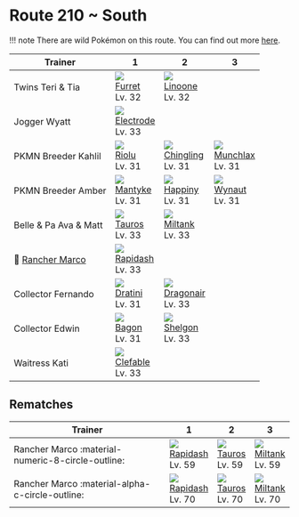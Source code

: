 # Route 210 ~ South

!!! note
    There are wild Pokémon on this route. You can find out more [here](../../wild_pokemon/route_210__south/).


Trainer                              | 1                                 | 2                                 | 3
---                                  | ---                               | ---                               | ---
Twins Teri & Tia                     | ![][162]<br>[Furret]<br>Lv. 32    | ![][264]<br>[Linoone]<br>Lv. 32   | &nbsp;
Jogger Wyatt                         | ![][101]<br>[Electrode]<br>Lv. 33 | &nbsp;                            | &nbsp;
PKMN Breeder Kahlil                  | ![][447]<br>[Riolu]<br>Lv. 31     | ![][433]<br>[Chingling]<br>Lv. 31 | ![][446]<br>[Munchlax]<br>Lv. 31
PKMN Breeder Amber                   | ![][458]<br>[Mantyke]<br>Lv. 31   | ![][440]<br>[Happiny]<br>Lv. 31   | ![][360]<br>[Wynaut]<br>Lv. 31
Belle & Pa Ava & Matt                | ![][128]<br>[Tauros]<br>Lv. 33    | ![][241]<br>[Miltank]<br>Lv. 33   | &nbsp;
:repeat: [Rancher Marco](#rematches) | ![][078]<br>[Rapidash]<br>Lv. 33  | &nbsp;                            | &nbsp;
Collector Fernando                   | ![][147]<br>[Dratini]<br>Lv. 31   | ![][148]<br>[Dragonair]<br>Lv. 33 | &nbsp;
Collector Edwin                      | ![][371]<br>[Bagon]<br>Lv. 31     | ![][372]<br>[Shelgon]<br>Lv. 33   | &nbsp;
Waitress Kati                        | ![][036]<br>[Clefable]<br>Lv. 33  | &nbsp;                            | &nbsp;

## Rematches

Trainer                                           | 1                                | 2                              | 3
---                                               | ---                              | ---                            | ---
Rancher Marco :material-numeric-8-circle-outline: | ![][078]<br>[Rapidash]<br>Lv. 59 | ![][128]<br>[Tauros]<br>Lv. 59 | ![][241]<br>[Miltank]<br>Lv. 59
Rancher Marco :material-alpha-c-circle-outline:   | ![][078]<br>[Rapidash]<br>Lv. 70 | ![][128]<br>[Tauros]<br>Lv. 70 | ![][241]<br>[Miltank]<br>Lv. 70

[Clefable]: ../../pokemons/036/
[Rapidash]: ../../pokemons/078/
[Electrode]: ../../pokemons/101/
[Tauros]: ../../pokemons/128/
[Dratini]: ../../pokemons/147/
[Dragonair]: ../../pokemons/148/
[Furret]: ../../pokemons/162/
[Miltank]: ../../pokemons/241/
[Linoone]: ../../pokemons/264/
[Wynaut]: ../../pokemons/360/
[Bagon]: ../../pokemons/371/
[Shelgon]: ../../pokemons/372/
[Chingling]: ../../pokemons/433/
[Happiny]: ../../pokemons/440/
[Munchlax]: ../../pokemons/446/
[Riolu]: ../../pokemons/447/
[Mantyke]: ../../pokemons/458/
[036]: ../img/pokemon/036.png
[078]: ../img/pokemon/078.png
[101]: ../img/pokemon/101.png
[128]: ../img/pokemon/128.png
[147]: ../img/pokemon/147.png
[148]: ../img/pokemon/148.png
[162]: ../img/pokemon/162.png
[241]: ../img/pokemon/241.png
[264]: ../img/pokemon/264.png
[360]: ../img/pokemon/360.png
[371]: ../img/pokemon/371.png
[372]: ../img/pokemon/372.png
[433]: ../img/pokemon/433.png
[440]: ../img/pokemon/440.png
[446]: ../img/pokemon/446.png
[447]: ../img/pokemon/447.png
[458]: ../img/pokemon/458.png

